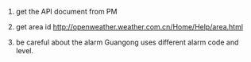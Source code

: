 1. get the API document  from PM

2. get area id 
http://openweather.weather.com.cn/Home/Help/area.html

3. be careful about the alarm
   Guangong uses different alarm code and level.